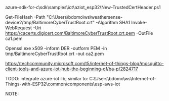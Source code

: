 
azure-sdk-for-c\sdk\samples\iot\aziot_esp32\New-TrustedCertHeader.ps1

Get-FileHash -Path "C:\Users\bdomo\ws\weathersense-device2/tmp/BaltimoreCyberTrustRoot.crt" -Algorithm SHA1
Invoke-WebRequest -Uri https://cacerts.digicert.com/BaltimoreCyberTrustRoot.crt.pem -OutFile ca1.pem

Openssl.exe x509 -inform DER -outform PEM -in tmp/BaltimoreCyberTrustRoot.crt -out ca2.pem

https://techcommunity.microsoft.com/t5/internet-of-things-blog/mosquitto-client-tools-and-azure-iot-hub-the-beginning-of/ba-p/2824717


TODO:
integrate azure-iot lib, similar to:
C:\Users\bdomo\ws\Internet-of-Things-with-ESP32\common\components\esp-aws-iot

NOTE: 